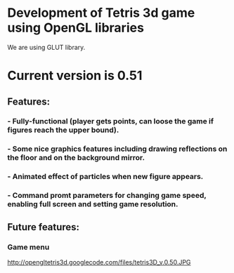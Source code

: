 # Development of Tetris 3d game using OpenGL libraries #

We are using GLUT library.

# Current version is **0.51** #

## Features: ##
### - Fully-functional (player gets points, can loose the game if figures reach the upper bound). ###
### - Some nice graphics features including drawing reflections on the floor and on the background mirror. ###
### - Animated effect of particles when new figure appears. ###
### - Command promt parameters for changing game speed, enabling full screen and setting game resolution. ###

## Future features: ##
### Game menu ###

http://opengltetris3d.googlecode.com/files/tetris3D_v.0.50.JPG
